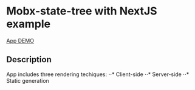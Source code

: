 # Mobx-state-tree with NextJS example

[App DEMO](https://nextjs-mst.netlify.app)

## Description

App includes three rendering techiques:
⋅⋅* Client-side
⋅⋅* Server-side
⋅⋅\* Static generation
